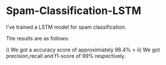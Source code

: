 # Spam-Classification-LSTM

I've trained a LSTM model for spam classification.

The results are as follows:

i) We got a accuracy score of approximiately 98.4% >
ii) We got precision,recall and f1-score of 99% respectively.
